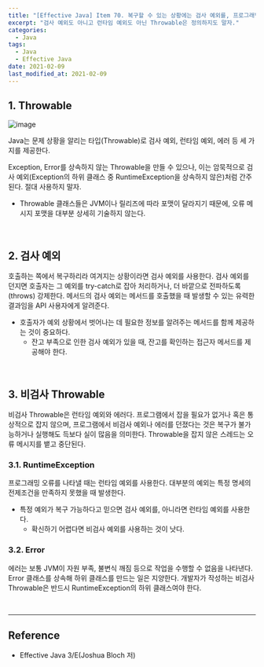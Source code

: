 ```yaml
---
title: "[Effective Java] Item 70. 복구할 수 있는 상황에는 검사 예외를, 프로그래밍 오류에는 런타임 예외를 사용하라"
excerpt: "검사 예외도 아니고 런타임 예외도 아닌 Throwable은 정의하지도 말자."
categories:
  - Java
tags:
  - Java
  - Effective Java
date: 2021-02-09
last_modified_at: 2021-02-09
---
```


## 1. Throwable

![image](https://user-images.githubusercontent.com/56240505/107320267-b7e09000-6ae3-11eb-968f-82617c74696d.png)

Java는 문제 상황을 알리는 타입(Throwable)로 검사 예외, 런타임 예외, 에러 등 세 가지를 제공한다.

Exception, Error를 상속하지 않는 Throwable을 만들 수 있으나, 이는 암묵적으로 검사 예외(Exception의 하위 클래스 중 RuntimeException을 상속하지 않은)처럼 간주된다. 절대 사용하지 말자.

* Throwable 클래스들은 JVM이나 릴리즈에 따라 포맷이 달라지기 때문에, 오류 메시지 포맷을 대부분 상세히 기술하지 않는다.

<br>

## 2. 검사 예외

호출하는 쪽에서 복구하리라 여겨지는 상황이라면 검사 예외를 사용한다. 검사 예외를 던지면 호출자는 그 예외를 try-catch로 잡아 처리하거나, 더 바깥으로 전파하도록(throws) 강제한다. 메서드의 검사 예외는 메서드를 호출했을 때 발생할 수 있는 유력한 결과임을 API 사용자에게 알려준다.

* 호출자가 예외 상황에서 벗어나는 데 필요한 정보를 알려주는 메서드를 함께 제공하는 것이 중요하다.
  * 잔고 부족으로 인한 검사 예외가 있을 때, 잔고를 확인하는 접근자 메서드를 제공해야 한다.

<br>

## 3. 비검사 Throwable

비검사 Throwable은 런타임 예외와 에러다. 프로그램에서 잡을 필요가 없거나 혹은 통상적으로 잡지 않으며, 프로그램에서 비검사 예외나 에러를 던졌다는 것은 복구가 불가능하거나 실행해도 득보다 실이 많음을 의미한다. Throwable을 잡지 않은 스레드는 오류 메시지를 뱉고 중단된다.

### 3.1. RuntimeException

프로그래밍 오류를 나타낼 때는 런타임 예외를 사용한다. 대부분의 예외는 특정 명세의 전제조건을 만족하지 못했을 때 발생한다.

* 특정 예외가 복구 가능하다고 믿으면 검사 예외를, 아니라면 런타임 예외를 사용한다.
  * 확신하기 어렵다면 비검사 예외를 사용하는 것이 낫다.

### 3.2. Error

에러는 보통 JVM이 자원 부족, 불변식 깨짐 등으로 작업을 수행할 수 없음을 나타낸다. Error 클래스를 상속해 하위 클래스를 만드는 일은 지양한다. 개발자가 작성하는 비검사 Throwable은 반드시 RuntimeException의 하위 클래스여야 한다.

<br>

---

## Reference

* Effective Java 3/E(Joshua Bloch 저)
